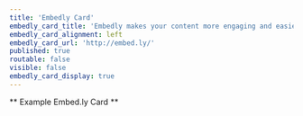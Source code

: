 ```yaml
---
title: 'Embedly Card'
embedly_card_title: 'Embedly makes your content more engaging and easier to share | Embedly'
embedly_card_alignment: left
embedly_card_url: 'http://embed.ly/'
published: true
routable: false
visible: false
embedly_card_display: true
---
```


** Example Embed.ly Card **
